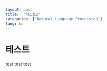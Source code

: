 ```yaml
---
layout: post
title:  "테스트2"
categories: ['Natural Language Processing']
lang: ko
---
```


# 테스트
test test test

